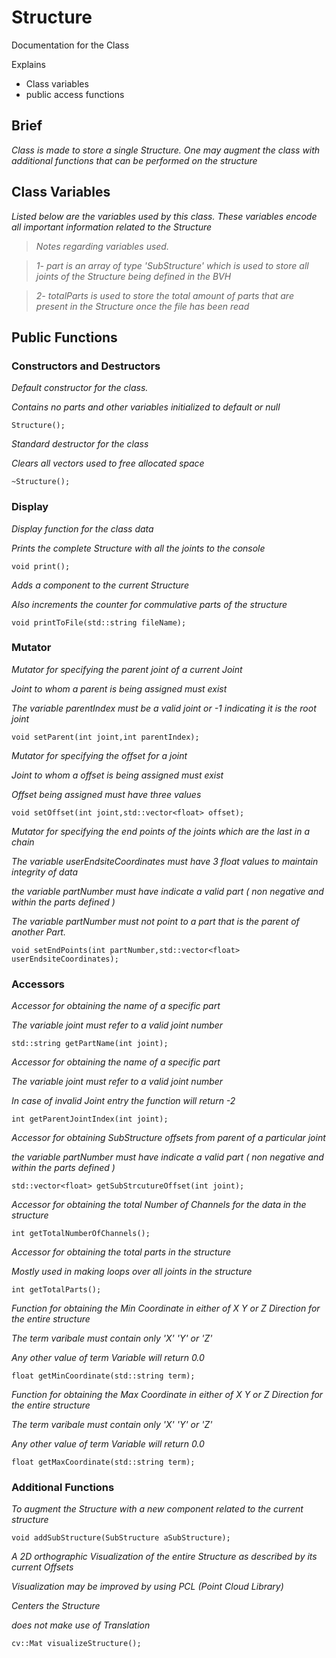 # Structure #

Documentation for the Class

Explains
  * Class variables
  * public access functions

## Brief ##

_Class is made to store a single Structure._
_One may augment the class with additional functions that can be performed on the structure_

## Class Variables ##

_Listed below are the variables used by this class. These variables encode all important information related to the Structure_

> _Notes regarding variables used._

> _1- part is an array of type 'SubStructure' which is used to store all joints of the Structure being defined in the BVH_

> _2- totalParts is used to store the total amount of parts that are present in the Structure once the file has been read_

## Public Functions ##


### Constructors and Destructors ###


_Default constructor for the class._

_Contains no parts and other variables initialized to default or null_

```
Structure();
```

_Standard destructor for the class_

_Clears all vectors used to free allocated space_

```
~Structure();
```

### Display ###
_Display function for the class data_

_Prints the complete Structure with all the joints to the console_

```
void print();
```

_Adds a component to the current Structure_

_Also increments the counter for commulative parts of the structure_

`void printToFile(std::string fileName);`

### Mutator ###

_Mutator for specifying the parent joint of a current Joint_

_Joint to whom a parent is being assigned must exist_

_The variable parentIndex must be a valid joint or -1 indicating it is the root joint_

```
void setParent(int joint,int parentIndex);
```

_Mutator for specifying the offset for a joint_

_Joint to whom a offset is being assigned must exist_

_Offset being assigned must have three values_

```
void setOffset(int joint,std::vector<float> offset);
```

_Mutator for specifying the end points of the joints which are the last in a chain_

_The variable userEndsiteCoordinates must have 3 float values to maintain integrity of data_

_the variable partNumber must have indicate a valid part ( non negative and within the parts defined )_

_The variable partNumber must not point to a part that is the parent of another Part._
```
void setEndPoints(int partNumber,std::vector<float> userEndsiteCoordinates);
```

### Accessors ###


_Accessor for obtaining the name of a specific part_

_The variable joint must refer to a valid joint number_
```
std::string getPartName(int joint);
```

_Accessor for obtaining the name of a specific part_

_The variable joint must refer to a valid joint number_

_In case of invalid Joint entry the function will return -2_

```
int getParentJointIndex(int joint);
```

_Accessor for obtaining SubStructure offsets from parent of a particular joint_

_the variable partNumber must have indicate a valid part ( non negative and within the parts defined )_

```
std::vector<float> getSubStrcutureOffset(int joint);
```

_Accessor for obtaining the total Number of Channels for the data in the structure_

```
int getTotalNumberOfChannels();
```

_Accessor for obtaining the total parts in the structure_

_Mostly used in making loops over all joints in the structure_

```
int getTotalParts();
```



_Function for obtaining the Min Coordinate in either of X Y or Z
Direction for the entire structure_

_The term varibale must contain only 'X' 'Y' or 'Z'_

_Any other value of term Variable will return 0.0_

```
float getMinCoordinate(std::string term);
```

_Function for obtaining the Max Coordinate in either of X Y or Z Direction for the entire structure_

_The term varibale must contain only 'X' 'Y' or 'Z'_

_Any other value of term Variable will return 0.0_

```
float getMaxCoordinate(std::string term);
```

### Additional Functions ###

_To augment the Structure with a new component related to the current structure_

```
void addSubStructure(SubStructure aSubStructure);
```

_A 2D orthographic Visualization of the entire Structure as described by its current Offsets_

_Visualization may be improved by using PCL (Point Cloud Library)_

_Centers the Structure_

_does not make use of Translation_

```
cv::Mat visualizeStructure();
```